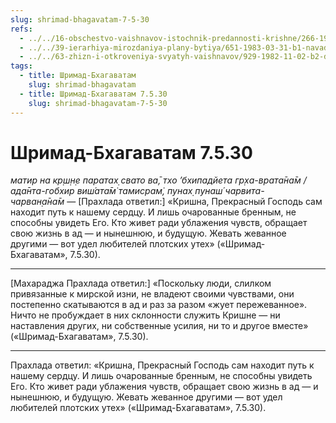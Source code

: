 ```yaml
---
slug: shrimad-bhagavatam-7-5-30
refs:
  - ../../16-obschestvo-vaishnavov-istochnik-predannosti-krishne/266-1983-11-13-b2-obshhenie-s-vajshnavami-put-iz-mira-zabluzhdenij-nastavleniya-prahlada.md
  - ../../39-ierarhiya-mirozdaniya-plany-bytiya/651-1983-03-31-b1-navadvipskij-ekspress-sleduet-bez-ostanovok.md
  - ../../63-zhizn-i-otkroveniya-svyatyh-vaishnavov/929-1982-11-02-b2-duhovnoe-tsarstvo-za-predelami-intellekta-istoriya-o-ramanudzhe-i-kureshe.md
tags:
  - title: Шримад-Бхагаватам
    slug: shrimad-bhagavatam
  - title: Шримад-Бхагаватам 7.5.30
    slug: shrimad-bhagavatam-7-5-30
---
```


# Шримад-Бхагаватам 7.5.30

*матир на кр̣ш̣н̣е паратах̣ свато ва̄, тхо ’бхипадйета гр̣ха-врата̄на̄м / ада̄нта-гобхир виш́ата̄м̇ тамисрам̇, пунах̣ пунаш́ чарвита-чарван̣а̄на̄м* — [Прахлада ответил:] «Кришна, Прекрасный Господь сам находит путь к нашему сердцу. И лишь очарованные бренным, не способны увидеть Его. Кто живет ради ублажения чувств, обращает свою жизнь в ад — и нынешнюю, и будущую. Жевать жеванное другими — вот удел любителей плотских утех» («Шримад-Бхагаватам», 7.5.30).

---

[Махараджа Прахлада ответил:] «Поскольку люди, слилком привязанные к мирской изни, не владеют своими чувствами, они постепенно скатываются в ад и раз за разом «жует пережеванное». Ничто не пробуждает в них склонности служить Кришне — ни наставления других, ни собственные усилия, ни то и другое вместе» («Шримад-Бхагаватам», 7.5.30).

---

Прахлада ответил: «Кришна, Прекрасный Господь сам находит путь к нашему сердцу. И лишь очарованные бренным, не способны увидеть Его. Кто живет ради ублажения чувств, обращает свою жизнь в ад — и нынешнюю, и будущую. Жевать жеванное другими — вот удел любителей плотских утех» («Шримад-Бхагаватам», 7.5.30).
